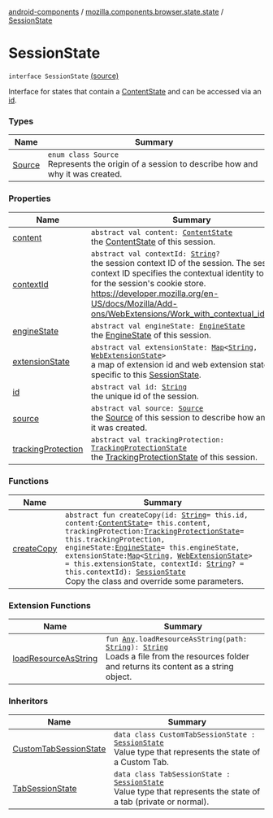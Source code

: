 [android-components](../../index.md) / [mozilla.components.browser.state.state](../index.md) / [SessionState](./index.md)

# SessionState

`interface SessionState` [(source)](https://github.com/mozilla-mobile/android-components/blob/master/components/browser/state/src/main/java/mozilla/components/browser/state/state/SessionState.kt#L21)

Interface for states that contain a [ContentState](../-content-state/index.md) and can be accessed via an [id](id.md).

### Types

| Name | Summary |
|---|---|
| [Source](-source/index.md) | `enum class Source`<br>Represents the origin of a session to describe how and why it was created. |

### Properties

| Name | Summary |
|---|---|
| [content](content.md) | `abstract val content: `[`ContentState`](../-content-state/index.md)<br>the [ContentState](../-content-state/index.md) of this session. |
| [contextId](context-id.md) | `abstract val contextId: `[`String`](https://kotlinlang.org/api/latest/jvm/stdlib/kotlin/-string/index.html)`?`<br>the session context ID of the session. The session context ID specifies the contextual identity to use for the session's cookie store. https://developer.mozilla.org/en-US/docs/Mozilla/Add-ons/WebExtensions/Work_with_contextual_identities |
| [engineState](engine-state.md) | `abstract val engineState: `[`EngineState`](../-engine-state/index.md)<br>the [EngineState](../-engine-state/index.md) of this session. |
| [extensionState](extension-state.md) | `abstract val extensionState: `[`Map`](https://kotlinlang.org/api/latest/jvm/stdlib/kotlin.collections/-map/index.html)`<`[`String`](https://kotlinlang.org/api/latest/jvm/stdlib/kotlin/-string/index.html)`, `[`WebExtensionState`](../-web-extension-state/index.md)`>`<br>a map of extension id and web extension states specific to this [SessionState](./index.md). |
| [id](id.md) | `abstract val id: `[`String`](https://kotlinlang.org/api/latest/jvm/stdlib/kotlin/-string/index.html)<br>the unique id of the session. |
| [source](source.md) | `abstract val source: `[`Source`](-source/index.md)<br>the [Source](-source/index.md) of this session to describe how and why it was created. |
| [trackingProtection](tracking-protection.md) | `abstract val trackingProtection: `[`TrackingProtectionState`](../-tracking-protection-state/index.md)<br>the [TrackingProtectionState](../-tracking-protection-state/index.md) of this session. |

### Functions

| Name | Summary |
|---|---|
| [createCopy](create-copy.md) | `abstract fun createCopy(id: `[`String`](https://kotlinlang.org/api/latest/jvm/stdlib/kotlin/-string/index.html)` = this.id, content: `[`ContentState`](../-content-state/index.md)` = this.content, trackingProtection: `[`TrackingProtectionState`](../-tracking-protection-state/index.md)` = this.trackingProtection, engineState: `[`EngineState`](../-engine-state/index.md)` = this.engineState, extensionState: `[`Map`](https://kotlinlang.org/api/latest/jvm/stdlib/kotlin.collections/-map/index.html)`<`[`String`](https://kotlinlang.org/api/latest/jvm/stdlib/kotlin/-string/index.html)`, `[`WebExtensionState`](../-web-extension-state/index.md)`> = this.extensionState, contextId: `[`String`](https://kotlinlang.org/api/latest/jvm/stdlib/kotlin/-string/index.html)`? = this.contextId): `[`SessionState`](./index.md)<br>Copy the class and override some parameters. |

### Extension Functions

| Name | Summary |
|---|---|
| [loadResourceAsString](../../mozilla.components.support.test.file/kotlin.-any/load-resource-as-string.md) | `fun `[`Any`](https://kotlinlang.org/api/latest/jvm/stdlib/kotlin/-any/index.html)`.loadResourceAsString(path: `[`String`](https://kotlinlang.org/api/latest/jvm/stdlib/kotlin/-string/index.html)`): `[`String`](https://kotlinlang.org/api/latest/jvm/stdlib/kotlin/-string/index.html)<br>Loads a file from the resources folder and returns its content as a string object. |

### Inheritors

| Name | Summary |
|---|---|
| [CustomTabSessionState](../-custom-tab-session-state/index.md) | `data class CustomTabSessionState : `[`SessionState`](./index.md)<br>Value type that represents the state of a Custom Tab. |
| [TabSessionState](../-tab-session-state/index.md) | `data class TabSessionState : `[`SessionState`](./index.md)<br>Value type that represents the state of a tab (private or normal). |
